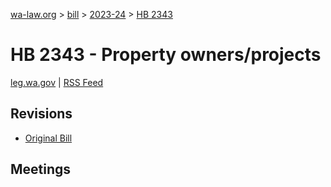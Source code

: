 [wa-law.org](/) > [bill](/bill/) > [2023-24](/bill/2023-24/) > [HB 2343](/bill/2023-24/hb/2343/)

# HB 2343 - Property owners/projects
[leg.wa.gov](https://app.leg.wa.gov/billsummary?BillNumber=2343&Year=2023&Initiative=false) | [RSS Feed](./rss.xml)

## Revisions
* [Original Bill](1/)

## Meetings